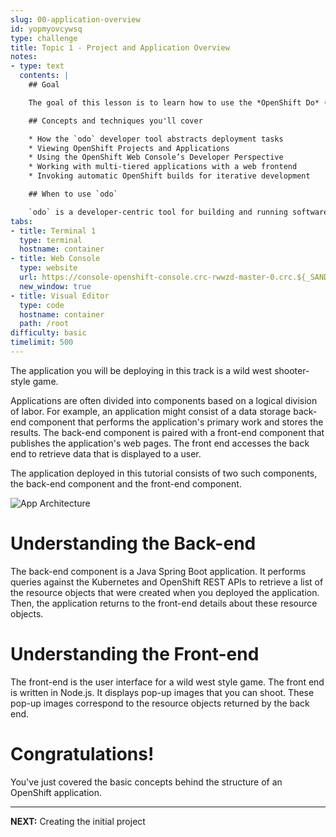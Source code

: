 ```yaml
---
slug: 00-application-overview
id: yopmyovcywsq
type: challenge
title: Topic 1 - Project and Application Overview
notes:
- type: text
  contents: |
    ## Goal

    The goal of this lesson is to learn how to use the *OpenShift Do* (`odo`) command line tool to build and deploy applications on OpenShift.

    ## Concepts and techniques you'll cover

    * How the `odo` developer tool abstracts deployment tasks
    * Viewing OpenShift Projects and Applications
    * Using the OpenShift Web Console’s Developer Perspective
    * Working with multi-tiered applications with a web frontend
    * Invoking automatic OpenShift builds for iterative development

    ## When to use `odo`

    `odo` is a developer-centric tool for building and running software on OpenShift. `odo` streamlines common build and deployment tasks to let you focus on your application’s source code. You can use `odo` to reduce the cognitive load and rote steps that are typically involved when working on complex applications built using a mixed stack of component solutions.
tabs:
- title: Terminal 1
  type: terminal
  hostname: container
- title: Web Console
  type: website
  url: https://console-openshift-console.crc-rwwzd-master-0.crc.${_SANDBOX_ID}.instruqt.io
  new_window: true
- title: Visual Editor
  type: code
  hostname: container
  path: /root
difficulty: basic
timelimit: 500
---
```

The application you will be deploying in this track is a wild west shooter-style game.

Applications are often divided into components based on a logical division of labor. For example, an application might consist of a data storage back-end component that performs the application's primary work and stores the results. The back-end component is paired with a front-end component that publishes the application's web pages. The front end accesses the back end to retrieve data that is displayed to a user.

The application deployed in this tutorial consists of two such components, the back-end component and the front-end component.

![App Architecture](../assets/app-arch.png)

# Understanding the Back-end

The back-end component is a Java Spring Boot application. It performs queries against the Kubernetes and OpenShift REST APIs to retrieve a list of the resource objects that were created when you deployed the application. Then, the application returns to the front-end details about these resource objects.

# Understanding the Front-end

The front-end is the user interface for a wild west style game. The front end is written in Node.js. It displays pop-up images that you can shoot. These pop-up images correspond to the resource objects returned by the back end.

# Congratulations!

You've just covered the basic concepts behind the structure of an OpenShift application.

----

**NEXT:** Creating the initial project